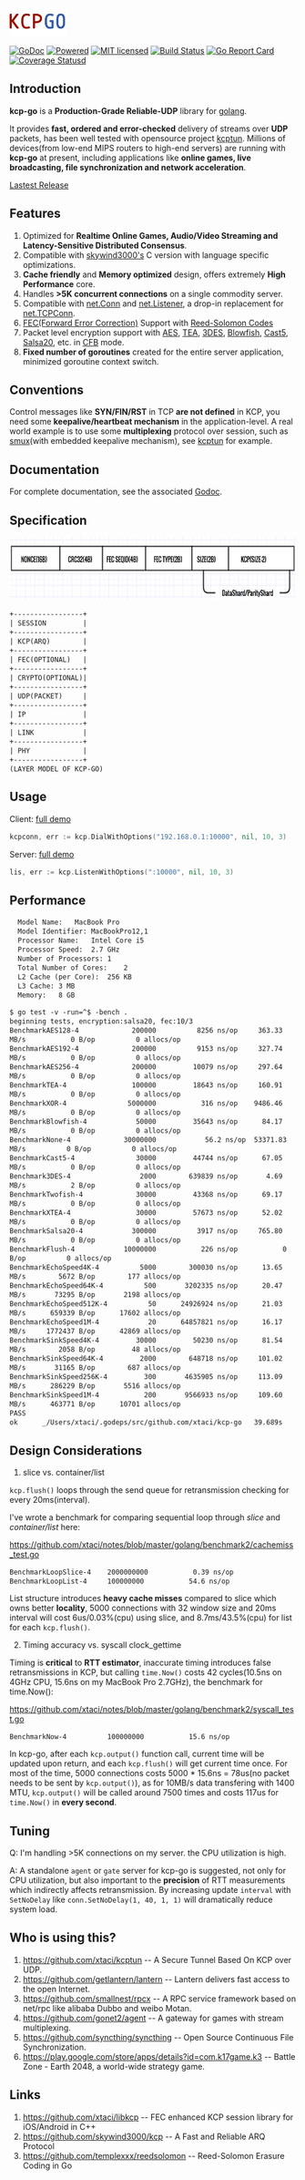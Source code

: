 <img src="kcp-go.png" alt="kcp-go" height="50px" />


[![GoDoc][1]][2] [![Powered][9]][10] [![MIT licensed][11]][12] [![Build Status][3]][4] [![Go Report Card][5]][6] [![Coverage Statusd][7]][8]

[1]: https://godoc.org/github.com/xtaci/kcp-go?status.svg
[2]: https://godoc.org/github.com/xtaci/kcp-go
[3]: https://travis-ci.org/xtaci/kcp-go.svg?branch=master
[4]: https://travis-ci.org/xtaci/kcp-go
[5]: https://goreportcard.com/badge/github.com/xtaci/kcp-go
[6]: https://goreportcard.com/report/github.com/xtaci/kcp-go
[7]: https://codecov.io/gh/xtaci/kcp-go/branch/master/graph/badge.svg
[8]: https://codecov.io/gh/xtaci/kcp-go
[9]: https://img.shields.io/badge/KCP-Powered-blue.svg
[10]: https://github.com/skywind3000/kcp
[11]: https://img.shields.io/badge/license-MIT-blue.svg
[12]: LICENSE

## Introduction

**kcp-go** is a **Production-Grade Reliable-UDP** library for [golang](https://golang.org/). 

It provides **fast, ordered and error-checked** delivery of streams over **UDP** packets, has been well tested with opensource project [kcptun](https://github.com/xtaci/kcptun). Millions of devices(from low-end MIPS routers to high-end servers) are running with **kcp-go** at present, including applications like **online games, live broadcasting, file synchronization and network acceleration**.

[Lastest Release](https://github.com/xtaci/kcp-go/releases)

## Features

1. Optimized for **Realtime Online Games, Audio/Video Streaming and Latency-Sensitive Distributed Consensus**.
1. Compatible with [skywind3000's](https://github.com/skywind3000) C version with language specific optimizations.
1. **Cache friendly** and **Memory optimized** design, offers extremely **High Performance** core.
1. Handles **>5K concurrent connections** on a single commodity server.
1. Compatible with [net.Conn](https://golang.org/pkg/net/#Conn) and [net.Listener](https://golang.org/pkg/net/#Listener), a drop-in replacement for [net.TCPConn](https://golang.org/pkg/net/#TCPConn).
1. [FEC(Forward Error Correction)](https://en.wikipedia.org/wiki/Forward_error_correction) Support with [Reed-Solomon Codes](https://en.wikipedia.org/wiki/Reed%E2%80%93Solomon_error_correction)
1. Packet level encryption support with [AES](https://en.wikipedia.org/wiki/Advanced_Encryption_Standard), [TEA](https://en.wikipedia.org/wiki/Tiny_Encryption_Algorithm), [3DES](https://en.wikipedia.org/wiki/Triple_DES), [Blowfish](https://en.wikipedia.org/wiki/Blowfish_(cipher)), [Cast5](https://en.wikipedia.org/wiki/CAST-128), [Salsa20]( https://en.wikipedia.org/wiki/Salsa20), etc. in [CFB](https://en.wikipedia.org/wiki/Block_cipher_mode_of_operation#Cipher_Feedback_.28CFB.29) mode.
1. **Fixed number of goroutines** created for the entire server application, minimized goroutine context switch.

## Conventions

Control messages like **SYN/FIN/RST** in TCP **are not defined** in KCP, you need some **keepalive/heartbeat mechanism** in the application-level. A real world example is to use some **multiplexing** protocol over session, such as [smux](https://github.com/xtaci/smux)(with embedded keepalive mechanism), see [kcptun](https://github.com/xtaci/kcptun) for example.

## Documentation

For complete documentation, see the associated [Godoc](https://godoc.org/github.com/xtaci/kcp-go).

## Specification

<img src="frame.png" alt="Frame Format" height="109px" />

```
+-----------------+
| SESSION         |
+-----------------+
| KCP(ARQ)        |
+-----------------+
| FEC(OPTIONAL)   |
+-----------------+
| CRYPTO(OPTIONAL)|
+-----------------+
| UDP(PACKET)     |
+-----------------+
| IP              |
+-----------------+
| LINK            |
+-----------------+
| PHY             |
+-----------------+
(LAYER MODEL OF KCP-GO)
```


## Usage

Client:   [full demo](https://github.com/xtaci/kcptun/blob/master/client/main.go)
```go
kcpconn, err := kcp.DialWithOptions("192.168.0.1:10000", nil, 10, 3)
```
Server:   [full demo](https://github.com/xtaci/kcptun/blob/master/server/main.go)
```go
lis, err := kcp.ListenWithOptions(":10000", nil, 10, 3)
```

## Performance
```
  Model Name:	MacBook Pro
  Model Identifier:	MacBookPro12,1
  Processor Name:	Intel Core i5
  Processor Speed:	2.7 GHz
  Number of Processors:	1
  Total Number of Cores:	2
  L2 Cache (per Core):	256 KB
  L3 Cache:	3 MB
  Memory:	8 GB
```
```
$ go test -v -run=^$ -bench .
beginning tests, encryption:salsa20, fec:10/3
BenchmarkAES128-4          	  200000	      8256 ns/op	 363.33 MB/s	       0 B/op	       0 allocs/op
BenchmarkAES192-4          	  200000	      9153 ns/op	 327.74 MB/s	       0 B/op	       0 allocs/op
BenchmarkAES256-4          	  200000	     10079 ns/op	 297.64 MB/s	       0 B/op	       0 allocs/op
BenchmarkTEA-4             	  100000	     18643 ns/op	 160.91 MB/s	       0 B/op	       0 allocs/op
BenchmarkXOR-4             	 5000000	       316 ns/op	9486.46 MB/s	       0 B/op	       0 allocs/op
BenchmarkBlowfish-4        	   50000	     35643 ns/op	  84.17 MB/s	       0 B/op	       0 allocs/op
BenchmarkNone-4            	30000000	        56.2 ns/op	53371.83 MB/s	       0 B/op	       0 allocs/op
BenchmarkCast5-4           	   30000	     44744 ns/op	  67.05 MB/s	       0 B/op	       0 allocs/op
Benchmark3DES-4            	    2000	    639839 ns/op	   4.69 MB/s	       2 B/op	       0 allocs/op
BenchmarkTwofish-4         	   30000	     43368 ns/op	  69.17 MB/s	       0 B/op	       0 allocs/op
BenchmarkXTEA-4            	   30000	     57673 ns/op	  52.02 MB/s	       0 B/op	       0 allocs/op
BenchmarkSalsa20-4         	  300000	      3917 ns/op	 765.80 MB/s	       0 B/op	       0 allocs/op
BenchmarkFlush-4           	10000000	       226 ns/op	       0 B/op	       0 allocs/op
BenchmarkEchoSpeed4K-4     	    5000	    300030 ns/op	  13.65 MB/s	    5672 B/op	     177 allocs/op
BenchmarkEchoSpeed64K-4    	     500	   3202335 ns/op	  20.47 MB/s	   73295 B/op	    2198 allocs/op
BenchmarkEchoSpeed512K-4   	      50	  24926924 ns/op	  21.03 MB/s	  659339 B/op	   17602 allocs/op
BenchmarkEchoSpeed1M-4     	      20	  64857821 ns/op	  16.17 MB/s	 1772437 B/op	   42869 allocs/op
BenchmarkSinkSpeed4K-4     	   30000	     50230 ns/op	  81.54 MB/s	    2058 B/op	      48 allocs/op
BenchmarkSinkSpeed64K-4    	    2000	    648718 ns/op	 101.02 MB/s	   31165 B/op	     687 allocs/op
BenchmarkSinkSpeed256K-4   	     300	   4635905 ns/op	 113.09 MB/s	  286229 B/op	    5516 allocs/op
BenchmarkSinkSpeed1M-4     	     200	   9566933 ns/op	 109.60 MB/s	  463771 B/op	   10701 allocs/op
PASS
ok  	_/Users/xtaci/.godeps/src/github.com/xtaci/kcp-go	39.689s
```

## Design Considerations

1. slice vs. container/list

`kcp.flush()` loops through the send queue for retransmission checking for every 20ms(interval).

I've wrote a benchmark for comparing sequential loop through *slice* and *container/list* here:

https://github.com/xtaci/notes/blob/master/golang/benchmark2/cachemiss_test.go

```
BenchmarkLoopSlice-4   	2000000000	         0.39 ns/op
BenchmarkLoopList-4    	100000000	        54.6 ns/op
```

List structure introduces **heavy cache misses** compared to slice which owns better **locality**, 5000 connections with 32 window size and 20ms interval will cost 6us/0.03%(cpu) using slice, and 8.7ms/43.5%(cpu) for list for each `kcp.flush()`.

2. Timing accuracy vs. syscall clock_gettime

Timing is **critical** to **RTT estimator**, inaccurate timing introduces false retransmissions in KCP, but calling `time.Now()` costs 42 cycles(10.5ns on 4GHz CPU, 15.6ns on my MacBook Pro 2.7GHz), the benchmark for time.Now():

https://github.com/xtaci/notes/blob/master/golang/benchmark2/syscall_test.go

```
BenchmarkNow-4         	100000000	        15.6 ns/op
```

In kcp-go, after each `kcp.output()` function call, current time will be updated upon return, and each `kcp.flush()` will get current time once. For most of the time, 5000 connections costs 5000 * 15.6ns = 78us(no packet needs to be sent by `kcp.output()`), as for 10MB/s data transfering with 1400 MTU, `kcp.output()` will be called around 7500 times and costs 117us for `time.Now()` in **every second**.


## Tuning

Q: I'm handling >5K connections on my server. the CPU utilization is high.

A: A standalone `agent` or `gate` server for kcp-go is suggested, not only for CPU utilization, but also important to the **precision** of RTT measurements which indirectly affects retransmission. By increasing update `interval` with `SetNoDelay` like `conn.SetNoDelay(1, 40, 1, 1)` will dramatically reduce system load.

## Who is using this?

1. https://github.com/xtaci/kcptun -- A Secure Tunnel Based On KCP over UDP.
2. https://github.com/getlantern/lantern -- Lantern delivers fast access to the open Internet. 
3. https://github.com/smallnest/rpcx -- A RPC service framework based on net/rpc like alibaba Dubbo and weibo Motan.
4. https://github.com/gonet2/agent -- A gateway for games with stream multiplexing.
5. https://github.com/syncthing/syncthing -- Open Source Continuous File Synchronization.
6. https://play.google.com/store/apps/details?id=com.k17game.k3 -- Battle Zone - Earth 2048, a world-wide strategy game.

## Links

1. https://github.com/xtaci/libkcp -- FEC enhanced KCP session library for iOS/Android in C++
2. https://github.com/skywind3000/kcp -- A Fast and Reliable ARQ Protocol
3. https://github.com/templexxx/reedsolomon -- Reed-Solomon Erasure Coding in Go
